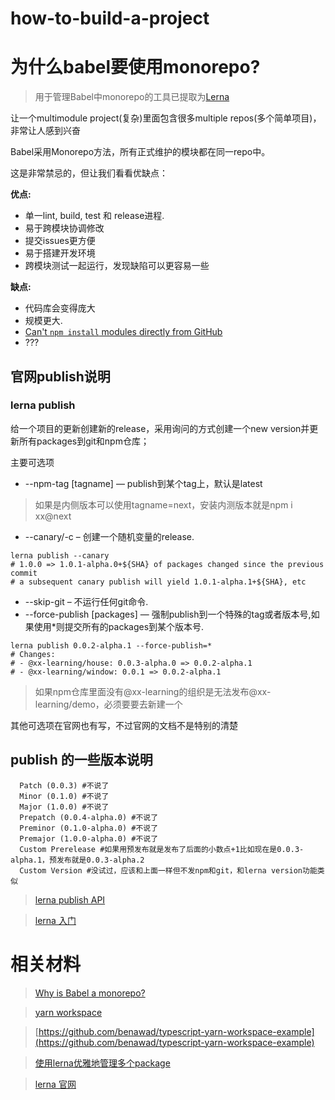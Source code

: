 # how-to-build-a-project

# 为什么babel要使用monorepo?

> 用于管理Babel中monorepo的工具已提取为[Lerna](https://github.com/lerna/lerna)

让一个multimodule project(复杂)里面包含很多multiple repos(多个简单项目)，非常让人感到兴奋

Babel采用Monorepo方法，所有正式维护的模块都在同一repo中。

这是非常禁忌的，但让我们看看优缺点：

**优点:**

 * 单一lint, build, test 和 release进程.
 * 易于跨模块协调修改
 * 提交issues更方便
 * 易于搭建开发环境
 * 跨模块测试一起运行，发现缺陷可以更容易一些

**缺点:**

 * 代码库会变得庞大
 * 规模更大.
 * [Can't `npm install` modules directly from GitHub](https://github.com/npm/npm/issues/2974)
 * ???

## 官网publish说明

### lerna publish

给一个项目的更新创建新的release，采用询问的方式创建一个new version并更新所有packages到git和npm仓库；

主要可选项

+ --npm-tag [tagname] — publish到某个tag上，默认是latest
> 如果是内侧版本可以使用tagname=next，安装内测版本就是npm i xx@next
+ --canary/-c – 创建一个随机变量的release.
```
lerna publish --canary
# 1.0.0 => 1.0.1-alpha.0+${SHA} of packages changed since the previous commit
# a subsequent canary publish will yield 1.0.1-alpha.1+${SHA}, etc
```
+ --skip-git – 不运行任何git命令.
+ --force-publish [packages] — 强制publish到一个特殊的tag或者版本号,如果使用*则提交所有的packages到某个版本号.
```
lerna publish 0.0.2-alpha.1 --force-publish=*
# Changes:
# - @xx-learning/house: 0.0.3-alpha.0 => 0.0.2-alpha.1
# - @xx-learning/window: 0.0.1 => 0.0.2-alpha.1
```

> 如果npm仓库里面没有@xx-learning的组织是无法发布@xx-learning/demo，必须要要去新建一个

其他可选项在官网也有写，不过官网的文档不是特别的清楚

## publish 的一些版本说明

```
  Patch (0.0.3) #不说了
  Minor (0.1.0) #不说了
  Major (1.0.0) #不说了
  Prepatch (0.0.4-alpha.0) #不说了
  Preminor (0.1.0-alpha.0) #不说了
  Premajor (1.0.0-alpha.0) #不说了
  Custom Prerelease #如果用预发布就是发布了后面的小数点+1比如现在是0.0.3-alpha.1，预发布就是0.0.3-alpha.2
  Custom Version #没试过，应该和上面一样但不发npm和git，和lerna version功能类似
```


> [lerna publish API](https://github.com/lerna/lerna/tree/master/commands/publish#readme)

> [lerna 入门](https://www.jianshu.com/p/63ec67445b0f)

# 相关材料
> [Why is Babel a monorepo?](https://github.com/babel/babel/blob/master/doc/design/monorepo.md)

> [yarn workspace](https://yarnpkg.com/zh-Hans/docs/cli/workspace)

> [https://github.com/benawad/typescript-yarn-workspace-example](https://github.com/benawad/typescript-yarn-workspace-example)

> [使用lerna优雅地管理多个package](https://zhuanlan.zhihu.com/p/35237759)

> [lerna 官网](https://lernajs.io/)